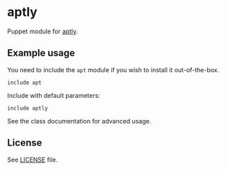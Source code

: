 # aptly

Puppet module for [aptly](http://www.aptly.info/).

## Example usage

You need to include the `apt` module if you wish to install it
out-of-the-box.
```
include apt
```

Include with default parameters:
```
include aptly
```

See the class documentation for advanced usage.

## License

See [LICENSE](LICENSE) file.
